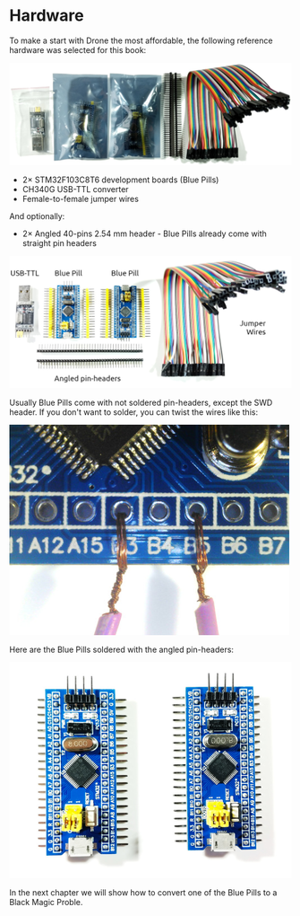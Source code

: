 # Hardware

To make a start with Drone the most affordable, the following reference hardware
was selected for this book:

![Packed](./assets/packed.jpg)

- 2× STM32F103C8T6 development boards (Blue Pills)
- CH340G USB-TTL converter
- Female-to-female jumper wires

And optionally:

- 2× Angled 40-pins 2.54 mm header - Blue Pills already come with straight pin headers

![Unpacked](./assets/unpacked.jpg)

Usually Blue Pills come with not soldered pin-headers, except the SWD header. If
you don't want to solder, you can twist the wires like this:

![Twisted joints](./assets/twisted.jpg)

Here are the Blue Pills soldered with the angled pin-headers:

![Soldered pin-headers](./assets/soldered.jpg)

In the next chapter we will show how to convert one of the Blue Pills to a Black
Magic Proble.
